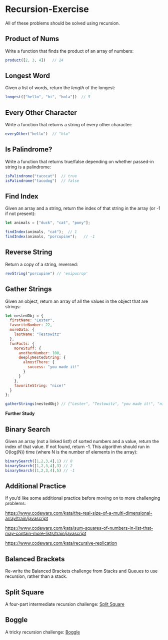 # Recursion-Exercise
All of these problems should be solved using recursion.

## **Product of Nums**

Write a function that finds the product of an array of numbers:

```jsx
product([2, 3, 4])   // 24
```

## **Longest Word**

Given a list of words, return the *length* of the longest:

```jsx
longest(["hello", "hi", "hola"])  // 5
```

## **Every Other Character**

Write a function that returns a string of every other character:

```jsx
everyOther("hello")  // "hlo"
```

## **Is Palindrome?**

Write a function that returns true/false depending on whether passed-in string is a palindrome:

```jsx
isPalindrome("tacocat")  // true
isPalindrome("tacodog")  // false
```

## **Find Index**

Given an array and a string, return the index of that string in the array (or -1 if not present):

```jsx
let animals = ["duck", "cat", "pony"];

findIndex(animals, "cat");  // 1
findIndex(animals, "porcupine");   // -1
```

## **Reverse String**

Return a copy of a string, reversed:

```jsx
revString("porcupine") // 'enipucrop'
```

## **Gather Strings**

Given an object, return an array of all the values in the object that are strings:

```jsx
let nestedObj = {
  firstName: "Lester",
  favoriteNumber: 22,
  moreData: {
    lastName: "Testowitz"
  },
  funFacts: {
    moreStuff: {
      anotherNumber: 100,
      deeplyNestedString: {
        almostThere: {
          success: "you made it!"
        }
      }
    },
    favoriteString: "nice!"
  }
};

gatherStrings(nestedObj) // ["Lester", "Testowitz", "you made it!", "nice!"];
```

**Further Study**

## **Binary Search**

Given an array (not a linked list!) of sorted numbers and a value, return the index of that value. If not found, return -1. This algorithm should run in O(log(N)) time (where N is the number of elements in the array):

```jsx
binarySearch([1,2,3,4],1) // 0
binarySearch([1,2,3,4],3) // 2
binarySearch([1,2,3,4],5) // -1
```

## **Additional Practice**

If you’d like some additional practice before moving on to more challenging problems:

https://www.codewars.com/kata/the-real-size-of-a-multi-dimensional-array/train/javascript

https://www.codewars.com/kata/sum-squares-of-numbers-in-list-that-may-contain-more-lists/train/javascript

https://www.codewars.com/kata/recursive-replication

## **Balanced Brackets**

Re-write the Balanced Brackets challenge from Stacks and Queues to use recursion, rather than a stack.

## **Split Square**

A four-part intermediate recursion challenge: [Split Square](https://curric.rithmschool.com/springboard/exercises/dsa-recursion/split-square/)

## **Boggle**

A tricky recursion challenge: [Boggle](https://curric.rithmschool.com/springboard/exercises/dsa-recursion/boggle/)
